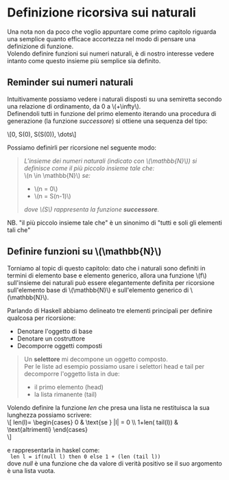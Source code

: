 # Definizione ricorsiva sui naturali
Una nota non da poco che voglio appuntare come primo capitolo riguarda una semplice quanto efficace accortezza nel modo di pensare una definizione di funzione.  
Volendo definire funzioni sui numeri naturali, è di nostro interesse vedere intanto come questo insieme più semplice sia definito.
## Reminder sui numeri naturali 
Intuitivamente possiamo vedere i naturali disposti su una semiretta secondo una relazione di ordinamento, da 0 a \\(+\infty\\).  
Definendoli tutti in funzione del primo elemento iterando una procedura di generazione (la funzione *successore*) si ottiene una sequenza del tipo:  
 
\\[0, S(0), S(S(0)), \dots\\]  

Possiamo definirli per ricorsione nel seguente modo:  
> _L'insieme dei numeri naturali (indicato con \\(\mathbb{N}\\)) si definisce come il più piccolo insieme tale che:_   
> \\(n \in \mathbb{N}\\) _se:_
> - \\(n = 0\\)
> - \\(n = S(n-1)\\)
>
> _dove \\(S\\) rappresenta la funzione **successore**._  

NB. "il più piccolo insieme tale che" è un sinonimo di "tutti e soli gli elementi tali che"

## Definire funzioni su \\(\mathbb{N}\\)
Torniamo al topic di questo capitolo: dato che i naturali sono definiti in termini di elemento base e elemento generico, allora una funzione \\(f\\) sull'insieme dei naturali può essere elegantemente definita per ricorsione sull'elemento base di \\(\mathbb{N}\\) e sull'elemento generico di \\(\mathbb{N}\\).  

Parlando di Haskell abbiamo delineato tre elementi principali per definire qualcosa per ricorsione:
- Denotare l'oggetto di base 
- Denotare un costruttore
- Decomporre oggetti composti

> Un **selettore** mi decompone un oggetto composto.  
> Per le liste ad esempio possiamo usare i selettori head e tail per decomporre l'oggetto lista in due: 
> - il primo elemento (head)
> - la lista rimanente (tail)  

Volendo definire la funzione *len* che presa una lista ne restituisca la sua lunghezza possiamo scrivere:  
\\[
    len(l)=
    \begin{cases}
    0 & \text{se } |l| = 0 \\\\
    1+len( tail(l)) & \text{altrimenti}
    \end{cases}    
\\]

e rappresentarla in haskel come:  
``` len l = if(null l) then 0 else 1 + (len (tail l))```  
dove *null* è una funzione che da valore di verità positivo se il suo argomento è una lista vuota.  


